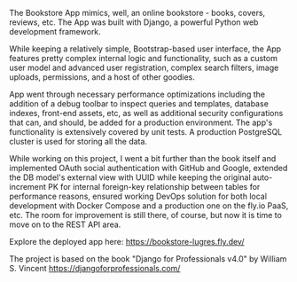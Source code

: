 The Bookstore App mimics, well, an online bookstore - books, covers, reviews, etc. The App was built with Django, a powerful Python web development framework.

While keeping a relatively simple, Bootstrap-based user interface, the App features pretty complex internal logic and functionality, such as a custom user model and advanced user registration, complex search filters, image uploads, permissions, and a host of other goodies. 

App went through necessary performance optimizations including the addition of a debug toolbar to inspect queries and templates, database indexes, front-end assets, etc, as well as additional security configurations that can, and should, be added for a production environment. The app's functionality is extensively covered by unit tests. A production PostgreSQL cluster is used for storing all the data.

While working on this project, I went a bit further than the book itself and implemented OAuth social authentication with GitHub and Google, extended the DB model's external view with UUID while keeping the original auto-increment PK for internal foreign-key relationship between tables for performance reasons, ensured working DevOps solution for both local development with Docker Compose and a production one on the fly.io PaaS, etc. The room for improvement is still there, of course, but now it is time to move on to the REST API area.

Explore the deployed app here:
https://bookstore-lugres.fly.dev/

The project is based on the book "Django for Professionals v4.0" by William S. Vincent
https://djangoforprofessionals.com/